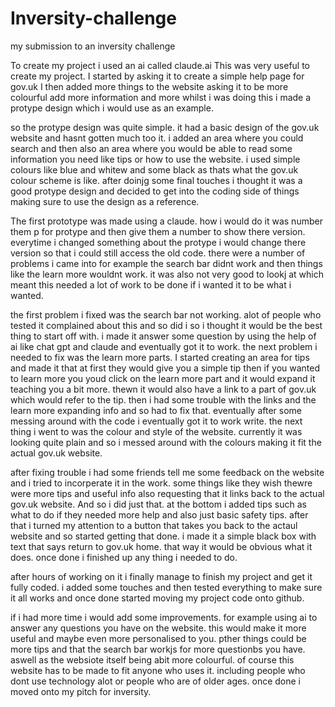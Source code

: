 # Inversity-challenge
my submission to an inversity challenge

To create my project i used an ai called claude.ai
This was very useful to create my project. 
I started by asking it to create a simple help page for gov.uk
I then added more things to the website asking it to be more colourful add more information and more
whilst i was doing this i made a protype design which i would use as an example.

so the protype design was quite simple. it had a basic design of the gov.uk website and hasnt gotten much too it. 
i added an area where you could search and then also an area where you would be able to read some information you need like tips or how to use the website.
i used simple colours like blue and whitew and some black as thats what the gov.uk colour scheme is like.
after doinjg some final touches i thought it was a good protype design and decided to get into the coding side of things making sure to use the design as a reference.

The first prototype was made using a claude. how i would do it was number them p for protype and then give them a number to show there version. everytime i changed something about the protype i would change there version so that i could still access the old code. there were a number of problems i came into for example the search bar didnt work and then things like the learn more wouldnt work. it was also not very good to lookj at which meant this needed a lot of work to be done if i wanted it to be what i wanted.

the first problem i fixed was the search bar not working. alot of people who tested it complained about this and so did i so i thought it would be the best thing to start off with. i made it answer some question by using the help of ai like chat gpt and claude and eventually got it to work. the next problem i needed to fix was the learn more parts. I started creating an area for tips and made it that at first they would give you a simple tip then if you wanted to learn more you youd click on the learn more part and it would expand it teaching you a bit more. thewn it would also have a link to a part of gov.uk which would refer to the tip. then i had some trouble with the links and the learn more expanding info and so had to fix that. eventually after some messing around with the code i eventually got it to work write. the next thing i went to was the colour and style of the website. currently it was looking quite plain and so i messed around with the colours making it fit the actual gov.uk website.

after fixing trouble i had some friends tell me some feedback on the website and i tried to incorperate it in the work. some things like they wish thewre were more tips and useful info also requesting that it links back to the actual gov.uk website. And so i did just that. at the bottom i added tips such as what to do if they needed more help and also just basic safety tips. after that i turned my attention to a button that takes you back to the actaul website and so started getting that done. i made it a simple black box with text that says return to gov.uk home. that way it would be obvious what it does. once done i finished up any thing i needed to do.

after hours of working on it i finally manage to finish my project and get it fully coded. i added some touches and then tested everything to make sure it all works and once done started moving my project code onto github. 

if i had more time i would add some improvements. for example using ai to answer any questions you have on the website. this would make it more useful and maybe even more personalised to you. pther things could be more tips and that the search bar workjs for more questionbs you have. aswell as the websiote itself being abit more colourful. of course this website has to be made to fit anyone who uses it. including people who dont use technology alot or people who are of older ages. once done i moved onto my pitch for inversity.
